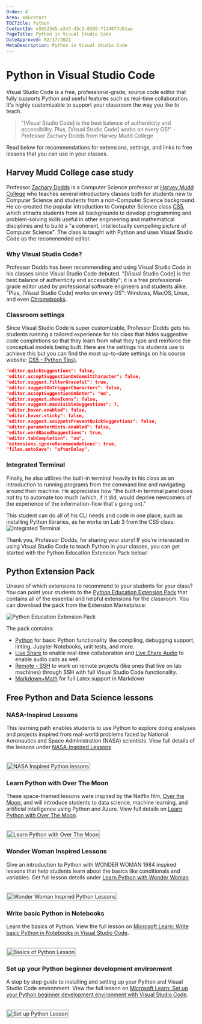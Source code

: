 ```yaml
---
Order: 4
Area: educators
TOCTitle: Python
ContentId: e58523d5-e243-45c2-8306-7114077d81ae
PageTitle: Python in Visual Studio Code
DateApproved: 02/17/2021
MetaDescription: Python in Visual Studio Code
---
```


# Python in Visual Studio Code

Visual Studio Code is a free, professional-grade, source code editor that fully supports Python and useful features such as real-time collaboration. It's highly customizable to support your classroom the way you like to teach.

> "[Visual Studio Code] is the best balance of authenticity and accessibility. Plus, [Visual Studio Code] works on every OS!" - Professor Zachary Dodds from Harvey Mudd College

Read below for recommendations for extensions, settings, and links to free lessons that you can use in your classes.

## Harvey Mudd College case study

Professor [Zachary Dodds](https://www.hmc.edu/about-hmc/hmc-experts/dodds-zachary/) is a Computer Science professor at [Harvey Mudd College](https://www.hmc.edu/) who teaches several introductory classes both for students new to Computer Science and students from a non-Computer Science background. He co-created the popular introduction to Computer Science class [CS5](https://www.cs.hmc.edu/twiki/bin/view/CS5), which attracts students from all backgrounds to develop programming and problem-solving skills useful in other engineering and mathematical disciplines and to build a "a coherent, intellectually compelling picture of Computer Science". The class is taught with Python and uses Visual Studio Code as the recommended editor.

### Why Visual Studio Code?

Professor Dodds has been recommending and using Visual Studio Code in his classes since Visual Studio Code debuted. "[Visual Studio Code] is the best balance of authenticity and accessibility"; it is a free professional-grade editor used by professional software engineers and students alike. "Plus, [Visual Studio Code] works on every OS": Windows, MacOS, Linux, and even [Chromebooks](https://code.visualstudio.com/blogs/2020/12/03/chromebook-get-started).

### Classroom settings

Since Visual Studio Code is super customizable, Professor Dodds gets his students running a tailored experience for his class that hides suggestive code completions so that they learn from what they type and reinforce the conceptual models being built. Here are the settings his students use to achieve this but you can find the most up-to-date settings on his course website: [CS5 - Python Tips)](https://www.cs.hmc.edu/twiki/bin/view/CS5/PythonTips).

```json
"editor.quickSuggestions": false,
"editor.acceptSuggestionOnCommitCharacter": false,
"editor.suggest.filterGraceful": true,
"editor.suggestOnTriggerCharacters": false,
"editor.acceptSuggestionOnEnter": "on",
"editor.suggest.showIcons": false,
"editor.suggest.maxVisibleSuggestions": 7,
"editor.hover.enabled": false,
"editor.hover.sticky": false,
"editor.suggest.snippetsPreventQuickSuggestions": false,
"editor.parameterHints.enabled": false,
"editor.wordBasedSuggestions": true,
"editor.tabCompletion": "on",
"extensions.ignoreRecommendations": true,
"files.autoSave": "afterDelay",
```

### Integrated Terminal

Finally, he also utilizes the built-in terminal heavily in his class as an introduction to running programs from the command line and navigating around their machine. He appreciates how "the built-in terminal panel does not try to automate too much (which, if it did, would deprive newcomers of the experience of the information-flow that's going on)."

This student can do all of his CLI needs and code in one place, such as installing Python libraries, as he works on Lab 3 from the CS5 class:
![Integrated Terminal](images/python/integrated-terminal.gif)

Thank you, Professor Dodds, for sharing your story! If you’re interested in using Visual Studio Code to teach Python in your classes, you can get started with the Python Education Extension Pack below!

## Python Extension Pack

Unsure of which extensions to recommend to your students for your class? You can point your students to the [Python Education Extension Pack](https://marketplace.visualstudio.com/items?itemName=tanhakabir.python-education-extension-pack) that contains all of the essential and helpful extensions for the classroom. You can download the pack from the Extension Marketplace:

![Python Education Extension Pack](images/python/python-extension-pack.png)

The pack contains:
* [Python](https://marketplace.visualstudio.com/items?itemName=ms-python.python) for basic Python functionality like compiling, debugging support, linting, Jupyter Notebooks, unit tests, and more.
* [Live Share](https://marketplace.visualstudio.com/items?itemName=MS-vsliveshare.vsliveshare-pack) to enable real-time collaboration and [Live Share Audio](https://marketplace.visualstudio.com/items?itemName=MS-vsliveshare.vsliveshare-audio) to enable audio calls as well.
* [Remote - SSH](https://marketplace.visualstudio.com/items?itemName=ms-vscode-remote.remote-ssh) to work on remote projects (like ones that live on lab machines) through SSH with full Visual Studio Code functionality.
* [Markdown+Math](https://marketplace.visualstudio.com/items?itemName=goessner.mdmath) for full Latex support in Markdown

## Free Python and Data Science lessons

### NASA-Inspired Lessons
This learning path enables students to use Python to explore doing analyses and projects inspired from real-world problems faced by National Aeronautics and Space Administration (NASA) scientists. View full details of the lessons under [NASA-Inspired Lessons](https://code.visualstudio.com/learn/students/nasa-python)

<br />
<img src="images/python/nasa-learning-path.png" alt="NASA Inspired Python lessons" style="border: 3px solid lightgray">

### Learn Python with Over The Moon
These space-themed lessons were inspired by the Netflix film, [Over the Moon](https://www.youtube.com/watch?v=26DIABx44Tw), and will introduce students to data science, machine learning, and artificial intelligence using Python and Azure. View full details on [Learn Python with Over The Moon](https://code.visualstudio.com/learn/students/over-the-moon-python).

<br />
<img src="images/python/over-the-moon-learning-path.png" alt="Learn Python with Over The Moon" style="border: 3px solid lightgray">

### Wonder Woman Inspired Lessons
Give an introduction to Python with WONDER WOMAN 1984 inspired lessons that help students learn about the basics like conditionals and variables. Get full lesson details under [Learn Python with Wonder Woman](https://code.visualstudio.com/learn/students/wonder-woman-python)

<br />
<img src="images/python/wonder-woman-learning-path.png" alt="Wonder Woman Inspired Python Lessons" style="border: 3px solid lightgray">

### Write basic Python in Notebooks
Learn the basics of Python. View the full lesson on [Microsoft Learn: Write basic Python in Notebooks in Visual Studio Code](https://docs.microsoft.com/learn/modules/basic-python-nasa/).

<br />
<img src="images/python/basic-python-lesson.png" alt="Basics of Python Lesson" style="border: 3px solid lightgray">

### Set up your Python beginner development environment
A step by step guide to installing and setting up your Python and Visual Studio Code environment. View the full lesson on [Microsoft Learn: Set up your Python beginner development environment with Visual Studio Code](https://docs.microsoft.com/learn/modules/python-install-vscode/).

<br />
<img src="images/python/setup-python-lesson.png" alt="Set up Python Lesson" style="border: 3px solid lightgray">